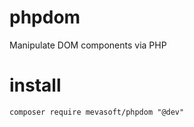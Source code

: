 # phpdom
Manipulate DOM components via PHP

# install 
```
composer require mevasoft/phpdom "@dev"
```
